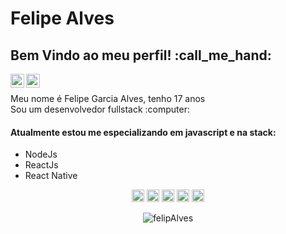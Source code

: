 # Felipe Alves

<h2>Bem Vindo ao meu perfil! :call_me_hand: </h2>

<p align="center">

<a target="_blank" href="https://www.linkedin.com/in/felipe-garcia-alves-a793281b2/">
  <img align="left" alt="LinkdeIN" width="22px" src="https://cdn.jsdelivr.net/npm/simple-icons@v3/icons/linkedin.svg" />
</a>
<a target="_blank" href="mailto:felip.garciaalves@gmail.com">
  <img align="left" alt="Gmail" width="22px" src="https://cdn.jsdelivr.net/npm/simple-icons@v3/icons/gmail.svg" />
</a>
</p>

<br>



<p>
Meu nome é Felipe Garcia Alves, tenho 17 anos <br>
Sou um desenvolvedor fullstack :computer:
  
<h4>Atualmente estou me especializando em javascript e na stack: </h4>
<ul>
  <li>NodeJs</li>
  <li>ReactJs</li>
  <li>React Native</li>
</ul>
</p>

<p align="center">
<img src="https://devicons.github.io/devicon/devicon.git/icons/react/react-original-wordmark.svg" alt="react" width="20" height="20"/>
<img src="https://devicons.github.io/devicon/devicon.git/icons/css3/css3-original-wordmark.svg" alt="css3"  width="20" height="20"/>
<img src="https://devicons.github.io/devicon/devicon.git/icons/html5/html5-original-wordmark.svg" alt="html5"  width="20" height="20"/>
<img src="https://devicons.github.io/devicon/devicon.git/icons/javascript/javascript-original.svg" alt="javascript" width="20" height="20"/>
<img src="https://devicons.github.io/devicon/devicon.git/icons/nodejs/nodejs-original.svg" alt="nodejs" width="20" height="20"/></p><p align="center">
<img src="https://github-readme-stats.vercel.app/api?username=felipAlves&show_icons=true" alt="felipAlves"/> 
</p>
